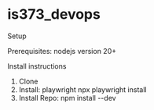 # is373_devops

Setup

Prerequisites: nodejs version 20+


Install instructions
1. Clone
2. Install: playwright npx playwright install
3. Install Repo:  npm install --dev